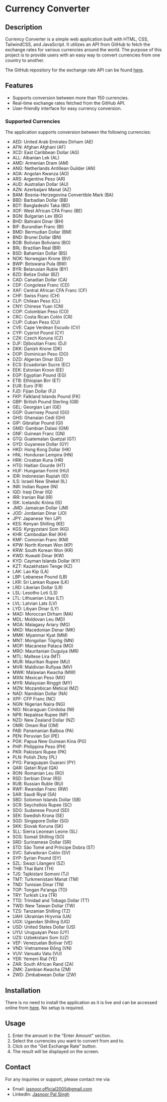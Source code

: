 # Currency Converter

## Description

Currency Converter is a simple web application built with HTML, CSS, TailwindCSS, and JavaScript. It utilizes an API from GitHub to fetch the exchange rates for various currencies around the world. The purpose of this project is to provide users with an easy way to convert currencies from one country to another.

The GitHub repository for the exchange rate API can be found [here](https://github.com/fawazahmed0/exchange-api).

## Features

- Supports conversion between more than 150 currencies.
- Real-time exchange rates fetched from the GitHub API.
- User-friendly interface for easy currency conversion.

### Supported Currencies

The application supports conversion between the following currencies:

- AED: United Arab Emirates Dirham (AE)
- AFN: Afghan Afghani (AF)
- XCD: East Caribbean Dollar (AG)
- ALL: Albanian Lek (AL)
- AMD: Armenian Dram (AM)
- ANG: Netherlands Antillean Guilder (AN)
- AOA: Angolan Kwanza (AO)
- ARS: Argentine Peso (AR)
- AUD: Australian Dollar (AU)
- AZN: Azerbaijani Manat (AZ)
- BAM: Bosnia-Herzegovina Convertible Mark (BA)
- BBD: Barbadian Dollar (BB)
- BDT: Bangladeshi Taka (BD)
- XOF: West African CFA Franc (BE)
- BGN: Bulgarian Lev (BG)
- BHD: Bahraini Dinar (BH)
- BIF: Burundian Franc (BI)
- BMD: Bermudian Dollar (BM)
- BND: Brunei Dollar (BN)
- BOB: Bolivian Boliviano (BO)
- BRL: Brazilian Real (BR)
- BSD: Bahamian Dollar (BS)
- NOK: Norwegian Krone (BV)
- BWP: Botswana Pula (BW)
- BYR: Belarusian Ruble (BY)
- BZD: Belize Dollar (BZ)
- CAD: Canadian Dollar (CA)
- CDF: Congolese Franc (CD)
- XAF: Central African CFA Franc (CF)
- CHF: Swiss Franc (CH)
- CLP: Chilean Peso (CL)
- CNY: Chinese Yuan (CN)
- COP: Colombian Peso (CO)
- CRC: Costa Rican Colón (CR)
- CUP: Cuban Peso (CU)
- CVE: Cape Verdean Escudo (CV)
- CYP: Cypriot Pound (CY)
- CZK: Czech Koruna (CZ)
- DJF: Djiboutian Franc (DJ)
- DKK: Danish Krone (DK)
- DOP: Dominican Peso (DO)
- DZD: Algerian Dinar (DZ)
- ECS: Ecuadorian Sucre (EC)
- EEK: Estonian Kroon (EE)
- EGP: Egyptian Pound (EG)
- ETB: Ethiopian Birr (ET)
- EUR: Euro (FR)
- FJD: Fijian Dollar (FJ)
- FKP: Falkland Islands Pound (FK)
- GBP: British Pound Sterling (GB)
- GEL: Georgian Lari (GE)
- GGP: Guernsey Pound (GG)
- GHS: Ghanaian Cedi (GH)
- GIP: Gibraltar Pound (GI)
- GMD: Gambian Dalasi (GM)
- GNF: Guinean Franc (GN)
- GTQ: Guatemalan Quetzal (GT)
- GYD: Guyanese Dollar (GY)
- HKD: Hong Kong Dollar (HK)
- HNL: Honduran Lempira (HN)
- HRK: Croatian Kuna (HR)
- HTG: Haitian Gourde (HT)
- HUF: Hungarian Forint (HU)
- IDR: Indonesian Rupiah (ID)
- ILS: Israeli New Shekel (IL)
- INR: Indian Rupee (IN)
- IQD: Iraqi Dinar (IQ)
- IRR: Iranian Rial (IR)
- ISK: Icelandic Króna (IS)
- JMD: Jamaican Dollar (JM)
- JOD: Jordanian Dinar (JO)
- JPY: Japanese Yen (JP)
- KES: Kenyan Shilling (KE)
- KGS: Kyrgyzstani Som (KG)
- KHR: Cambodian Riel (KH)
- KMF: Comorian Franc (KM)
- KPW: North Korean Won (KP)
- KRW: South Korean Won (KR)
- KWD: Kuwaiti Dinar (KW)
- KYD: Cayman Islands Dollar (KY)
- KZT: Kazakhstani Tenge (KZ)
- LAK: Lao Kip (LA)
- LBP: Lebanese Pound (LB)
- LKR: Sri Lankan Rupee (LK)
- LRD: Liberian Dollar (LR)
- LSL: Lesotho Loti (LS)
- LTL: Lithuanian Litas (LT)
- LVL: Latvian Lats (LV)
- LYD: Libyan Dinar (LY)
- MAD: Moroccan Dirham (MA)
- MDL: Moldovan Leu (MD)
- MGA: Malagasy Ariary (MG)
- MKD: Macedonian Denar (MK)
- MMK: Myanmar Kyat (MM)
- MNT: Mongolian Tögrög (MN)
- MOP: Macanese Pataca (MO)
- MRO: Mauritanian Ouguiya (MR)
- MTL: Maltese Lira (MT)
- MUR: Mauritian Rupee (MU)
- MVR: Maldivian Rufiyaa (MV)
- MWK: Malawian Kwacha (MW)
- MXN: Mexican Peso (MX)
- MYR: Malaysian Ringgit (MY)
- MZN: Mozambican Metical (MZ)
- NAD: Namibian Dollar (NA)
- XPF: CFP Franc (NC)
- NGN: Nigerian Naira (NG)
- NIO: Nicaraguan Córdoba (NI)
- NPR: Nepalese Rupee (NP)
- NZD: New Zealand Dollar (NZ)
- OMR: Omani Rial (OM)
- PAB: Panamanian Balboa (PA)
- PEN: Peruvian Sol (PE)
- PGK: Papua New Guinean Kina (PG)
- PHP: Philippine Peso (PH)
- PKR: Pakistani Rupee (PK)
- PLN: Polish Złoty (PL)
- PYG: Paraguayan Guaraní (PY)
- QAR: Qatari Riyal (QA)
- RON: Romanian Leu (RO)
- RSD: Serbian Dinar (RS)
- RUB: Russian Ruble (RU)
- RWF: Rwandan Franc (RW)
- SAR: Saudi Riyal (SA)
- SBD: Solomon Islands Dollar (SB)
- SCR: Seychellois Rupee (SC)
- SDG: Sudanese Pound (SD)
- SEK: Swedish Krona (SE)
- SGD: Singapore Dollar (SG)
- SKK: Slovak Koruna (SK)
- SLL: Sierra Leonean Leone (SL)
- SOS: Somali Shilling (SO)
- SRD: Surinamese Dollar (SR)
- STD: São Tomé and Príncipe Dobra (ST)
- SVC: Salvadoran Colón (SV)
- SYP: Syrian Pound (SY)
- SZL: Swazi Lilangeni (SZ)
- THB: Thai Baht (TH)
- TJS: Tajikistani Somoni (TJ)
- TMT: Turkmenistani Manat (TM)
- TND: Tunisian Dinar (TN)
- TOP: Tongan Paʻanga (TO)
- TRY: Turkish Lira (TR)
- TTD: Trinidad and Tobago Dollar (TT)
- TWD: New Taiwan Dollar (TW)
- TZS: Tanzanian Shilling (TZ)
- UAH: Ukrainian Hryvnia (UA)
- UGX: Ugandan Shilling (UG)
- USD: United States Dollar (US)
- UYU: Uruguayan Peso (UY)
- UZS: Uzbekistani Som (UZ)
- VEF: Venezuelan Bolívar (VE)
- VND: Vietnamese Đồng (VN)
- VUV: Vanuatu Vatu (VU)
- YER: Yemeni Rial (YE)
- ZAR: South African Rand (ZA)
- ZMK: Zambian Kwacha (ZM)
- ZWD: Zimbabwean Dollar (ZW)

## Installation

There is no need to install the application as it is live and can be accessed online from [here](https://jasnoorpal.github.io/CurrencyConverter/). No setup is required.

## Usage

1. Enter the amount in the "Enter Amount" section.
2. Select the currencies you want to convert from and to.
3. Click on the "Get Exchange Rate" button.
4. The result will be displayed on the screen.


## Contact

For any inquiries or support, please contact me via:

- Email: jasnoor.official2005@gmail.com
- LinkedIn: [Jasnoor Pal Singh](https://www.linkedin.com/in/jasnoor-pal-singh)
